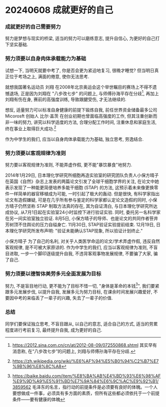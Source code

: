 # 20240608 成就更好的自己

### 成就更好的自己需要努力
努力是梦想与现实的桥梁, 适当的努力可以磨练意志, 提升自信心, 为更好的自己打下坚实基础.

### 努力须要以自身肉体承载能力为基础
试想一下, 当明天就要中考了, 你是否会更为紧迫地复习, 很晚才睡觉? 但当明日真正位于考场之上, 满面的倦意, 使你无法思考.

就想我国著名运动员 刘翔 在2008年北京奥运会这个举世瞩目的赛场上不得不遗憾退场, 正是因为刘翔在 "八步改七步" 的问题上, 与师傅孙海平存在分歧[^1], 再加上刘翔有伤在身, 赛前的高强度训练, 导致跟腱受伤, 才无法继续的.

想反, 适量努力可以标准自身健康的前提下锻炼自我, 前任世界资金储备最多公司 Micorosft 创始人 比尔·盖茨 在创业初期也曾面临高强度的工作, 但其注重创新而非一味的努力, 讲究以科学适度的方法, 合理分配工作时间, 注重休息和家庭生活, 终在事业上取得巨大成功.[^2]

作为中学生的我们, 应当以自身肉体承载能力为基础, 独立思考, 劳逸结合.

### 努力须要以客观规律为准则
努力要以客观规律为准则, 不能弄虚作假, 更不能"暴饮暴食"地努力.

2014年1月29日, 日本理化学研究所细胞再造实验室的研究团队负责人小保方晴子在英国《自然》杂志上发表的两篇论文引发了全球干细胞学界的关注, 在论文中她表示发现了一种能更简便培养多能干细胞 (STAP) 的方法, 这预示着未来像更换零件一样简单的器官移植成为可能, 一时引起了极大的轰动. 但是很快, 有科学家指出论文有造假嫌疑, 可是在几乎所有参与鉴定的科学家都认定论文造假的同时, 小保方晴子仍然坚称 STAP 制取方法真的存在, 其为自证清白, 与日本理化学研究所达成协议, 从7月1日起在实验室24小时监控下进行验证实验. 同时, 委托另一名科学家在另一间实验室独立验证. 8月5日, 小保方晴子的导师、也是论文的共同作者笹井芳树顶不住舆论的压力自缢身亡. 11月30日, STAP验证实验提前结束. 12月19日, 日本理化学研究所发布声明: "验证未能确认STAP现象, 所以验证计划终止."

小保方晴子 为了自己的名利, 对关乎人类医学命运的论文/学术弄虚作假, 违反自然客观规律, 是不可被大家原谅的. 作为中学生的我们, 应当以客观规律为准则, 不盲目进取, 一步一个脚印逐级提升自我, 不违背客观事物发展规律, 不要骗了大家, 骗了自己.

### 努力须要以德智体美劳多元全面发展为目标
努力, 不是盲目地行动, 更不能为了目标不惜一切, "身体是革命的本钱[^S_1]", 我们要紧跟多元发展步伐, 以提升自我, 发展多元为努力目标, 在课余时间发展兴趣爱好, 不要因中考的来临丢了一辈子的兴趣, 失去了一辈子的价值.

### 总结
同学们要保证独立思考, 不盲目跟从, 以自己的意志, 适合自己的方式, 适当的劳累程度进行考前复习, 最终提升自我, 成为更好的自己.

[^1]: <https://2012.sina.com.cn/cn/at/2012-08-09/072550868.shtml> 其实早有消息称, 在“八步改七步”的问题上, 刘翔与师傅孙海平存在分歧. 

[^2]: <https://zh.wikipedia.org/wiki/%E6%AF%94%E5%B0%94%C2%B7%E7%9B%96%E8%8C%A8>

[^3]: <http://www.ipe.cas.cn/dzqk/2017/201705/mtsm/201704/t20170412_4773950.html>

[^S_1]: <https://baike.baidu.com/item/%E8%BA%AB%E4%BD%93%E6%98%AF%E9%9D%A9%E5%91%BD%E7%9A%84%E6%9C%AC%E9%92%B1/3859562> 毛泽东的名言，指行动的前提条件是必须要有良好的体魄。一个人要想做成一件事，必须具有多方面的素质，但所有这些都必须依托于一个前提条件——要有健康的体魄
